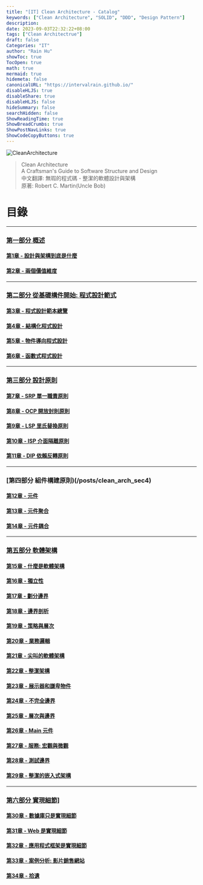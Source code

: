 ```yaml
---
title: "[IT] Clean Architecture - Catalog"
keywords: ["Clean Architecture", "SOLID", "DDD", "Design Pattern"]
description:
date: 2023-09-03T22:32:22+08:00
tags: ["Clean Architectrue"]
draft: false
Categories: "IT"
author: "Rain Hu"
showToc: true
TocOpen: true
math: true
mermaid: true
hidemeta: false
canonicalURL: "https://intervalrain.github.io/"
disableHLJS: true
disableShare: true
disableHLJS: false
hideSummary: false
searchHidden: false
ShowReadingTime: true
ShowBreadCrumbs: true
ShowPostNavLinks: true
ShowCodeCopyButtons: true
---
```

![CleanArchitecture](http://geekdaxue.co/uploads/projects/Clean-Architecture-zh/docs/cover.jpg)
> Clean Architecture  
> A Craftsman's Guide to Software Structure and Design  
> 中文翻譯: 無瑕的程式碼 - 整潔的軟體設計與架構  
> 原著: Robert C. Martin(Uncle Bob)
# 目錄
---
### [第一部分 概述](/posts/clean_arch/sec1)
#### [第1章 - 設計與架構到底是什麼](/posts/clean_arch/ch1)
#### [第2章 - 兩個價值維度](/posts/clean_arch/ch2)
---
### [第二部分 從基礎構件開始: 程式設計範式](/posts/clean_arch/sec2)
#### [第3章 - 程式設計範本總覽](/posts/clean_arch/ch3)
#### [第4章 - 結構化程式設計](/posts/clean_arch/ch4)
#### [第5章 - 物件導向程式設計](/posts/clean_arch/ch5)
#### [第6章 - 函數式程式設計](/posts/clean_arch/ch6)
---
### [第三部分 設計原則](/posts/clean_arch/sec3)
#### [第7章 - SRP 單一職責原則](/posts/clean_arch/ch7)
#### [第8章 - OCP 開放封則原則](/posts/clean_arch/ch8)
#### [第9章 - LSP 里氏替換原則](/posts/clean_arch/ch9)
#### [第10章 - ISP 介面隔離原則](/posts/clean_arch/ch10)
#### [第11章 - DIP 依賴反轉原則](/posts/clean_arch/ch11)
---
### [第四部分 組件構建原則)(/posts/clean_arch_sec4)
#### [第12章 - 元件](/posts/clean_arch_ch12)
#### [第13章 - 元件聚合](/posts/clean_arch_ch13)
#### [第14章 - 元件耦合](/posts/clean_arch_ch14)
---
### [第五部分 軟體架構](/posts/clean_arch_sec5)
#### [第15章 - 什麼是軟體架構](/posts/clean_arch_ch15)
#### [第16章 - 獨立性](/posts/clean_arch_ch16)
#### [第17章 - 劃分邊界](/posts/clean_arch_ch17)
#### [第18章 - 邊界剖析](/posts/clean_arch_ch18)
#### [第19章 - 策略與層次](/posts/clean_arch_ch19)
#### [第20章 - 業務邏輯](/posts/clean_arch_ch20)
#### [第21章 - 尖叫的軟體架構](/posts/clean_arch_ch21)
#### [第22章 - 整潔架構](/posts/clean_arch_ch22)
#### [第23章 - 展示器和謙卑物件](/posts/clean_arch_ch23)
#### [第24章 - 不完全邊界](/posts/clean_arch_ch24)
#### [第25章 - 層次與邊界](/posts/clean_arch_ch25)
#### [第26章 - Main 元件](/posts/clean_arch_ch26)
#### [第27章 - 服務: 宏觀與微觀](/posts/clean_arch_ch27)
#### [第28章 - 測試邊界](/posts/clean_arch_ch28)
#### [第29章 - 整潔的嵌入式架構](/posts/clean_arch_ch29)
---
### [第六部分 實現細節](/posts/clean_arch_sec6)]
#### [第30章 - 數據庫只是實現細節](/posts/clean_arch_ch30)
#### [第31章 - Web 是實現細節](/posts/clean_arch_ch31)
#### [第32章 - 應用程式框架是實現細節](/posts/clean_arch_ch32)
#### [第33章 - 案例分析: 影片銷售網站](/posts/clean_arch_ch33)
#### [第34章 - 拾遺](/posts/clean_arch_ch34)